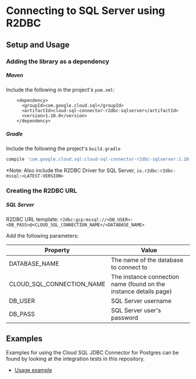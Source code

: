 # Connecting to SQL Server using R2DBC

## Setup and Usage

### Adding the library as a dependency

##### Maven
Include the following in the project's `pom.xml`: 
```maven-pom
    <dependency>
      <groupId>com.google.cloud.sql</groupId>
      <artifactId>cloud-sql-connector-r2dbc-sqlserver</artifactId>
      <version>1.10.0</version>
    </dependency>
```
##### Gradle
Include the following the project's `build.gradle`
```gradle
compile 'com.google.cloud.sql:cloud-sql-connector-r2dbc-sqlserver:1.10.0'
```
*Note: Also include the R2DBC Driver for SQL Server, `io.r2dbc:r2dbc-mssql:<LATEST-VERSION>`

### Creating the R2DBC URL

##### SQL Server
R2DBC URL template: `r2dbc:gcp:mssql://<DB_USER>:<DB_PASS>@<CLOUD_SQL_CONNECTION_NAME>/<DATABASE_NAME>`

Add the following parameters:

| Property         | Value         |
| ---------------- | ------------- |
| DATABASE_NAME   | The name of the database to connect to |
| CLOUD_SQL_CONNECTION_NAME | The instance connection name (found on the instance details page) |
| DB_USER         | SQL Server username |
| DB_PASS         | SQL Server user's password |

## Examples

Examples for using the Cloud SQL JDBC Connector for Postgres can be found by looking at the integration tests in this repository.
* [Usage example](../r2dbc/sqlserver/src/test/java/com/google/cloud/sql/core/R2dbcSqlServerIntegrationTests.java)